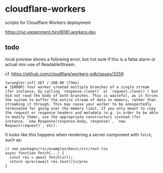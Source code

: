 # cloudflare-workers

scripts for Cloudflare Workers deployment

https://rsc-experiment.hiro18181.workers.dev

## todo

local preview shows a following error, but not sure if this is a false alarm
or actual mis-use of ReadableStream.

cf. https://github.com/cloudflare/workers-sdk/issues/3259

```
[wrangler:inf] GET / 200 OK (73ms)
✘ [ERROR] Your worker created multiple branches of a single stream (for instance, by calling `response.clone()` or `request.clone()`) but did not read the body of both branches. This is wasteful, as it forces the system to buffer the entire stream of data in memory, rather than streaming it through. This may cause your worker to be unexpectedly terminated for going over the memory limit. If you only meant to copy the request or response headers and metadata (e.g. in order to be able to modify them), use the appropriate constructors instead (for instance, `new Response(response.body, response)`, `new Request(request)`, etc).
```

It looks like this happens when rendering a server component with `fetch`, such as:

```tsx
// see packages/rsc/examples/basic/src/root.tsx
async function Fetch(...) {
  const res = await fetch(url);
  return <pre>{await res.text()}</pre>
}
```
